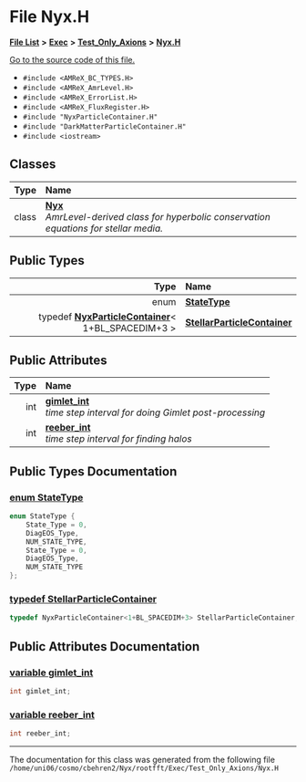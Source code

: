 
# File Nyx.H


[**File List**](files.md) **>** [**Exec**](dir_43a12cefb7942b6f49b5b628aafd3192.md) **>** [**Test\_Only\_Axions**](dir_eb24725df855cf6c732a19e4912f662a.md) **>** [**Nyx.H**](Exec_2Test__Only__Axions_2Nyx_8H.md)

[Go to the source code of this file.](Exec_2Test__Only__Axions_2Nyx_8H_source.md)



* `#include <AMReX_BC_TYPES.H>`
* `#include <AMReX_AmrLevel.H>`
* `#include <AMReX_ErrorList.H>`
* `#include <AMReX_FluxRegister.H>`
* `#include "NyxParticleContainer.H"`
* `#include "DarkMatterParticleContainer.H"`
* `#include <iostream>`










## Classes

| Type | Name |
| ---: | :--- |
| class | [**Nyx**](classNyx.md) <br>_AmrLevel-derived class for hyperbolic conservation equations for stellar media._  |

## Public Types

| Type | Name |
| ---: | :--- |
| enum  | [**StateType**](Exec_2Test__Only__Axions_2Nyx_8H.md#enum-statetype)  <br> |
| typedef [**NyxParticleContainer**](classNyxParticleContainer.md)&lt; 1+BL\_SPACEDIM+3 &gt; | [**StellarParticleContainer**](Exec_2Test__Only__Axions_2Nyx_8H.md#typedef-stellarparticlecontainer)  <br> |


## Public Attributes

| Type | Name |
| ---: | :--- |
|  int | [**gimlet\_int**](Exec_2Test__Only__Axions_2Nyx_8H.md#variable-gimlet-int)  <br>_time step interval for doing Gimlet post-processing_  |
|  int | [**reeber\_int**](Exec_2Test__Only__Axions_2Nyx_8H.md#variable-reeber-int)  <br>_time step interval for finding halos_  |










## Public Types Documentation


### <a href="#enum-statetype" id="enum-statetype">enum StateType </a>


```cpp
enum StateType {
    State_Type = 0,
    DiagEOS_Type,
    NUM_STATE_TYPE,
    State_Type = 0,
    DiagEOS_Type,
    NUM_STATE_TYPE
};
```



### <a href="#typedef-stellarparticlecontainer" id="typedef-stellarparticlecontainer">typedef StellarParticleContainer </a>


```cpp
typedef NyxParticleContainer<1+BL_SPACEDIM+3> StellarParticleContainer;
```


## Public Attributes Documentation


### <a href="#variable-gimlet-int" id="variable-gimlet-int">variable gimlet\_int </a>


```cpp
int gimlet_int;
```



### <a href="#variable-reeber-int" id="variable-reeber-int">variable reeber\_int </a>


```cpp
int reeber_int;
```



------------------------------
The documentation for this class was generated from the following file `/home/uni06/cosmo/cbehren2/Nyx/rootfft/Exec/Test_Only_Axions/Nyx.H`